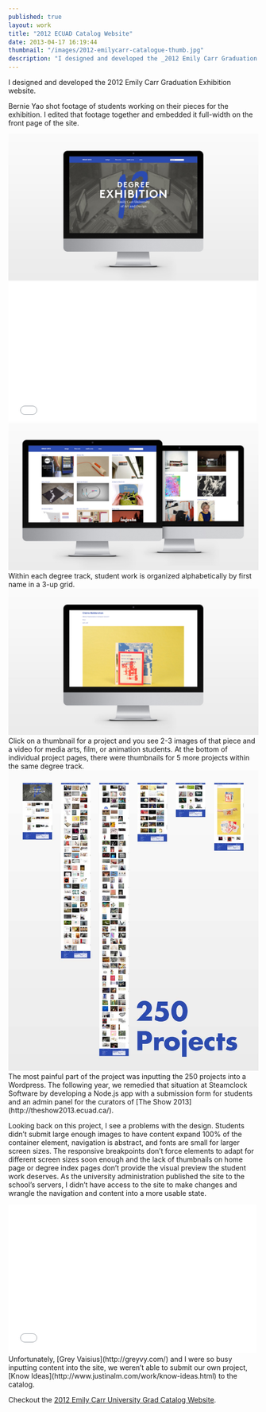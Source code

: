 ```yaml
---
published: true
layout: work
title: "2012 ECUAD Catalog Website"
date: 2013-04-17 16:19:44
thumbnail: "/images/2012-emilycarr-catalogue-thumb.jpg"
description: "I designed and developed the _2012 Emily Carr Graduation Exhibition website."
---
```


I designed and developed the 2012 Emily Carr Graduation Exhibition website.

Bernie Yao shot footage of students working on their pieces for the exhibition. I edited that footage together and embedded it full-width on the front page of the site.

<img src="/images/2012-emilycarr-catalogue-home.jpg" alt="Emily Carr University 2012 Grad Catalogue Home Page" />

<div class="vendor">
	<iframe src="//player.vimeo.com/video/41069060?title=0&amp;byline=0&amp;portrait=0" width="500" height="281" frameborder="0">&nsbp;</iframe>
</div>

<img src="/images/2012-emilycarr-catalogue-degrees.jpg" alt="Design and Fine Arts Degree Pages Page" />
Within each degree track, student work is organized alphabetically by first name in a 3-up grid.

<img src="/images/2012-emilycarr-catalogue-project.jpg" alt="A Project Page" />
 Click on a thumbnail for a project and you see 2-3 images of that piece and a video for media arts, film, or animation students. At the bottom of individual project pages, there were thumbnails for 5 more projects within the same degree track.

<img src="/images/2012-emilycarr-catalogue-zoomout.jpg" alt="Building Order From Chaos" />
The most painful part of the project was inputting the 250 projects into a Wordpress. The following year, we remedied that situation at Steamclock Software by developing a Node.js app with a submission form for students and an admin panel for the curators of [The Show 2013](http://theshow2013.ecuad.ca/).

Looking back on this project, I see a problems with the design. Students didn’t submit large enough images to have content expand 100% of the container element, navigation is abstract, and fonts are small for larger screen sizes. The responsive breakpoints don’t force elements to adapt for different screen sizes soon enough and the lack of thumbnails on home page or degree index pages don’t provide the visual preview the student work deserves. As the university administration published the site to the school’s servers, I didn’t have access to the site to make changes and wrangle the navigation and content into a more usable state.

<div class="vendor">
	<iframe src="//player.vimeo.com/video/80751603?title=0&amp;byline=0&amp;portrait=0" width="500" height="300" frameborder="0"> </iframe>
</div>
Unfortunately, [Grey Vaisius](http://greyvy.com/) and I were so busy inputting content into the site, we weren’t able to submit our own project, [Know Ideas](http://www.justinalm.com/work/know-ideas.html) to the catalog.

Checkout the <a href="http://grad2012.ecuad.ca" title="Emily Carr University 2012 Grad Catalogue Website" target="_blank">2012 Emily Carr University Grad Catalog Website</a>.